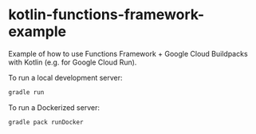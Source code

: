 # kotlin-functions-framework-example

Example of how to use Functions Framework + Google Cloud Buildpacks with Kotlin
(e.g. for Google Cloud Run).

To run a local development server:

```bash
gradle run
```

To run a Dockerized server:

```bash
gradle pack runDocker
```
